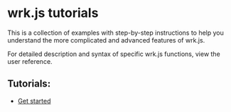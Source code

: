 # wrk.js tutorials

This is a collection of examples with step-by-step instructions to help you understand the more complicated and advanced features of wrk.js.

For detailed description and syntax of specific wrk.js functions, view the user reference.

## Tutorials:
- [Get started](getStarted.md)